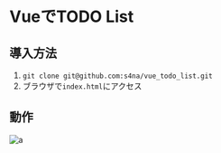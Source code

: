 # VueでTODO List

## 導入方法

1. `git clone git@github.com:s4na/vue_todo_list.git`
2. ブラウザで`index.html`にアクセス

## 動作

![a](https://user-images.githubusercontent.com/42843963/65126062-93d56800-da31-11e9-92ae-a14e8f251c0f.gif)

